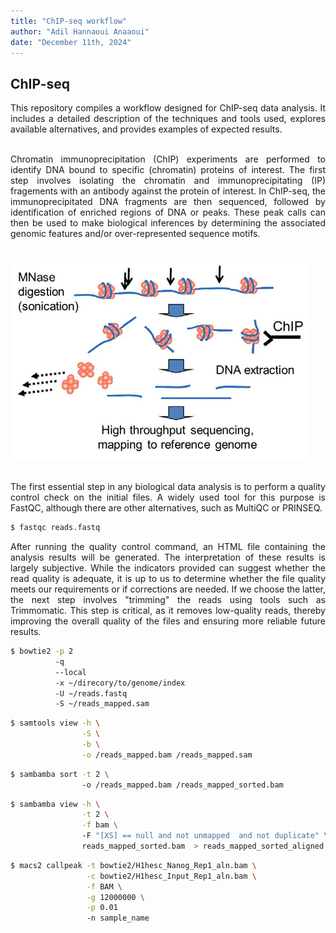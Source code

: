 ```yaml
---
title: "ChIP-seq workflow"
author: "Adil Hannaoui Anaaoui"
date: "December 11th, 2024"
---
```


## ChIP-seq
<div align="justify">
This repository compiles a workflow designed for ChIP-seq data analysis. It includes a detailed description of the techniques and tools used, explores available alternatives, and provides examples of expected results.<br><br>

Chromatin immunoprecipitation (ChIP) experiments are performed to identify DNA bound to specific (chromatin) proteins of interest. The first step involves isolating the chromatin and immunoprecipitating (IP) fragements with an antibody against the protein of interest. In ChIP-seq, the immunoprecipitated DNA fragments are then sequenced, followed by identification of enriched regions of DNA or peaks. These peak calls can then be used to make biological inferences by determining the associated genomic features and/or over-represented sequence motifs.<br><br>


![ChIP Workflow](./img/ChIP_technique.png)<br><br>


The first essential step in any biological data analysis is to perform a quality control check on the initial files. A widely used tool for this purpose is FastQC, although there are other alternatives, such as MultiQC or PRINSEQ.
```bash
$ fastqc reads.fastq
```


After running the quality control command, an HTML file containing the analysis results will be generated. The interpretation of these results is largely subjective. While the indicators provided can suggest whether the read quality is adequate, it is up to us to determine whether the file quality meets our requirements or if corrections are needed. If we choose the latter, the next step involves "trimming" the reads using tools such as Trimmomatic. This step is critical, as it removes low-quality reads, thereby improving the overall quality of the files and ensuring more reliable future results.



```bash
$ bowtie2 -p 2
          -q
          --local 
          -x ~/direcory/to/genome/index 
          -U ~/reads.fastq 
          -S ~/reads_mapped.sam
```

```bash
$ samtools view -h \
                -S \
                -b \
                -o /reads_mapped.bam /reads_mapped.sam
```

```bash
$ sambamba sort -t 2 \ 
                -o /reads_mapped.bam /reads_mapped_sorted.bam 
```

```bash
$ sambamba view -h \
                -t 2 \
                -f bam \ 
                -F "[XS] == null and not unmapped  and not duplicate" \ 
                reads_mapped_sorted.bam  > reads_mapped_sorted_aligned.bam 
```

```bash
$ macs2 callpeak -t bowtie2/H1hesc_Nanog_Rep1_aln.bam \
                 -c bowtie2/H1hesc_Input_Rep1_aln.bam \
                 -f BAM \
                 -g 12000000 \
                 -p 0.01
                 -n sample_name 
```

</div>

